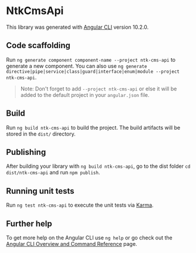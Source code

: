 # NtkCmsApi

This library was generated with [Angular CLI](https://github.com/angular/angular-cli) version 10.2.0.

## Code scaffolding

Run `ng generate component component-name --project ntk-cms-api` to generate a new component. You can also use `ng generate directive|pipe|service|class|guard|interface|enum|module --project ntk-cms-api`.
> Note: Don't forget to add `--project ntk-cms-api` or else it will be added to the default project in your `angular.json` file. 

## Build

Run `ng build ntk-cms-api` to build the project. The build artifacts will be stored in the `dist/` directory.

## Publishing

After building your library with `ng build ntk-cms-api`, go to the dist folder `cd dist/ntk-cms-api` and run `npm publish`.

## Running unit tests

Run `ng test ntk-cms-api` to execute the unit tests via [Karma](https://karma-runner.github.io).

## Further help

To get more help on the Angular CLI use `ng help` or go check out the [Angular CLI Overview and Command Reference](https://angular.io/cli) page.
